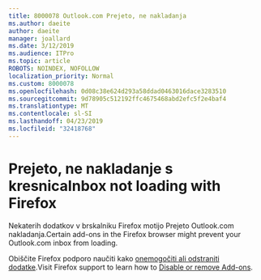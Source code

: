 ```yaml
---
title: 8000078 Outlook.com Prejeto, ne nakladanja
ms.author: daeite
author: daeite
manager: joallard
ms.date: 3/12/2019
ms.audience: ITPro
ms.topic: article
ROBOTS: NOINDEX, NOFOLLOW
localization_priority: Normal
ms.custom: 8000078
ms.openlocfilehash: 0d08c38e624d293a58ddad0463016dace3283510
ms.sourcegitcommit: 9d78905c512192ffc4675468abd2efc5f2e4baf4
ms.translationtype: MT
ms.contentlocale: sl-SI
ms.lasthandoff: 04/23/2019
ms.locfileid: "32418768"
---
```

# <a name="inbox-not-loading-with-firefox"></a><span data-ttu-id="107c8-102">Prejeto, ne nakladanje s kresnica</span><span class="sxs-lookup"><span data-stu-id="107c8-102">Inbox not loading with Firefox</span></span>

<span data-ttu-id="107c8-103">Nekaterih dodatkov v brskalniku Firefox motijo Prejeto Outlook.com nakladanja.</span><span class="sxs-lookup"><span data-stu-id="107c8-103">Certain add-ons in the Firefox browser might prevent your Outlook.com inbox from loading.</span></span>
  
<span data-ttu-id="107c8-104">Obiščite Firefox podporo naučiti kako [onemogočiti ali odstraniti dodatke](https://support.mozilla.org/kb/disable-or-remove-add-ons).</span><span class="sxs-lookup"><span data-stu-id="107c8-104">Visit Firefox support to learn how to [Disable or remove Add-ons](https://support.mozilla.org/kb/disable-or-remove-add-ons).</span></span>

